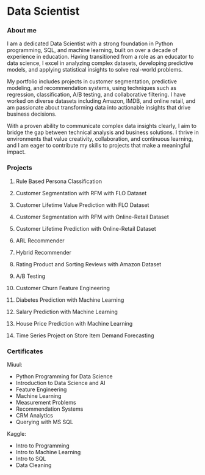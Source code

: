 # Data Scientist

### About me
I am a dedicated Data Scientist with a strong foundation in Python programming, SQL, and machine learning, built on over a decade of experience in education. Having transitioned from a role as an educator to data science, I excel in analyzing complex datasets, developing predictive models, and applying statistical insights to solve real-world problems.

My portfolio includes projects in customer segmentation, predictive modeling, and recommendation systems, using techniques such as regression, classification, A/B testing, and collaborative filtering. I have worked on diverse datasets including Amazon, IMDB, and online retail, and am passionate about transforming data into actionable insights that drive business decisions.

With a proven ability to communicate complex data insights clearly, I aim to bridge the gap between technical analysis and business solutions. I thrive in environments that value creativity, collaboration, and continuous learning, and I am eager to contribute my skills to projects that make a meaningful impact.

### Projects
1) Rule Based Persona Classification
   
2) Customer Segmentation with RFM with FLO Dataset
   
3) Customer Lifetime Value Prediction with FLO Dataset
    
4) Customer Segmentation with RFM with Online-Retail Dataset
   
5) Customer Lifetime Prediction with Online-Retail Dataset
    
6) ARL Recommender
    
7) Hybrid Recommender
    
8) Rating Product and Sorting Reviews with Amazon Dataset
    
9) A/B Testing
    
10) Customer Churn Feature Engineering
    
11) Diabetes Prediction with Machine Learning
    
12) Salary Prediction with Machine Learning
    
13) House Price Prediction with Machine Learning
    
14) Time Series Project on Store Item Demand Forecasting

### Certificates
Miuul:
- Python Programming for Data Science
- Introduction to Data Science and AI
- Feature Engineering
- Machine Learning
- Measurement Problems
- Recommendation Systems
- CRM Analytics
- Querying with MS SQL

Kaggle:

- Intro to Programming
- Intro to Machine Learning
- Intro to SQL
- Data Cleaning
